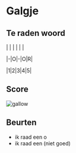 # Galgje

## Te raden woord

| | | | | |

|-|O|-|O|R|

|1|2|3|4|5|

## Score
![gallow](./images/2.png)

## Beurten
* ik raad een o
* ik raad een  (niet goed)
